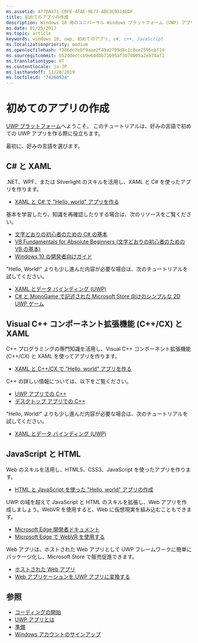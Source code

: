 ```yaml
---
ms.assetid: A77DA371-C0FE-4FAE-9E77-ADC3C9314EDF
title: 初めてのアプリの作成
description: Windows 10 用のユニバーサル Windows プラットフォーム (UWP) アプリは、好みのプログラミング言語で作成できます。
ms.date: 01/25/2017
ms.topic: article
keywords: windows 10, uwp, 初めてのアプリ, c#, c++, JavaScript
ms.localizationpriority: medium
ms.openlocfilehash: f386de7ebf9aae2f49a2709d8c1c8ce2595cbf1d
ms.sourcegitcommit: b52ddecccb9e68dbb71695af3078005a2eb78af1
ms.translationtype: HT
ms.contentlocale: ja-JP
ms.lasthandoff: 11/20/2019
ms.locfileid: "74260524"
---
```

# <a name="create-your-first-app"></a>初めてのアプリの作成

[UWP プラットフォーム](universal-application-platform-guide.md)へようこそ。 このチュートリアルは、好みの言語で初めての UWP アプリを作る際に役立ちます。

最初に、好みの言語を選びます。

## <a name="c-and-xaml"></a>C# と XAML

.NET、WPF、または Silverlight のスキルを活用し、XAML と C# を使ったアプリを作ります。

* [XAML と C# で "Hello, world" アプリを作る](create-a-hello-world-app-xaml-universal.md)

基本を学習したり、知識を再確認したりする場合は、次のリソースをご覧ください。

* [文字どおりの初心者のための C# の基本](https://channel9.msdn.com/Series/CSharp-Fundamentals-for-Absolute-Beginners?l=Lvld4EQIC_2706218949)
* [VB Fundamentals for Absolute Beginners (文字どおりの初心者のための VB の基本)](https://docs.microsoft.com/learn/?l=jqMOvLKbC_9206218965)
* [Windows 10 の開発者向けガイド](https://docs.microsoft.com/learn/)

"Hello, World!" よりも少し進んだ内容が必要な場合は、次のチュートリアルを試してください。

* [XAML とデータ バインディング (UWP)](xaml-basics-intro.md)
* [C# と MonoGame で記述された Microsoft Store 向けのシンプルな 2D UWP ゲーム](get-started-tutorial-game-mg2d.md)


## <a name="visualc-component-extensions-ccx-and-xaml"></a>Visual C++ コンポーネント拡張機能 (C++/CX) と XAML

C++ プログラミングの専門知識を活用し、Visual C++ コンポーネント拡張機能 (C++/CX) と XAML を使ってアプリを作ります。

* [XAML と C++/CX で "Hello, world" アプリを作る](create-a-basic-windows-10-app-in-cpp.md)

C++ の詳しい情報については、以下をご覧ください。

* [UWP アプリでの C++](https://docs.microsoft.com/cpp/cppcx/universal-windows-apps-cpp?view=vs-2019)
* [デスクトップ アプリでの C++](https://docs.microsoft.com/cpp/windows/desktop-applications-visual-cpp?view=vs-2019)

"Hello, World!" よりも少し進んだ内容が必要な場合は、次のチュートリアルを試してください。

* [XAML とデータ バインディング (UWP)](xaml-basics-intro.md)

## <a name="javascript-and-html"></a>JavaScript と HTML

Web のスキルを活用し、HTML5、CSS3、JavaScript を使ったアプリを作ります。

* [HTML と JavaScript を使った "Hello, world" アプリの作成](create-a-hello-world-app-js-uwp.md)

UWP の域を超えて JavaScript と HTML のスキルを拡張し、Web アプリを作成しましょう。WebVR を使用すると、Web に仮想現実を組み込むこともできます。

* [Microsoft Edge 開発者ドキュメント](https://docs.microsoft.com/microsoft-edge/)
* [Microsoft Edge で WebVR を使用する](https://docs.microsoft.com/en-us/microsoft-edge/webvr/)

Web アプリは、ホストされた Web アプリとして UWP フレームワークに簡単にパッケージ化し、Microsoft Store で販売促進できます。

* [ホストされた Web アプリ](https://developer.microsoft.com/windows/pwa)
* [Web アプリケーションを UWP アプリに変換する](../porting/hwa-create-windows.md)


## <a name="see-also"></a>参照

* [コーディングの開始](create-uwp-apps.md)
* [UWP アプリとは](universal-application-platform-guide.md)
* [準備](get-set-up.md)
* [Windows アカウントのサインアップ](sign-up.md)
